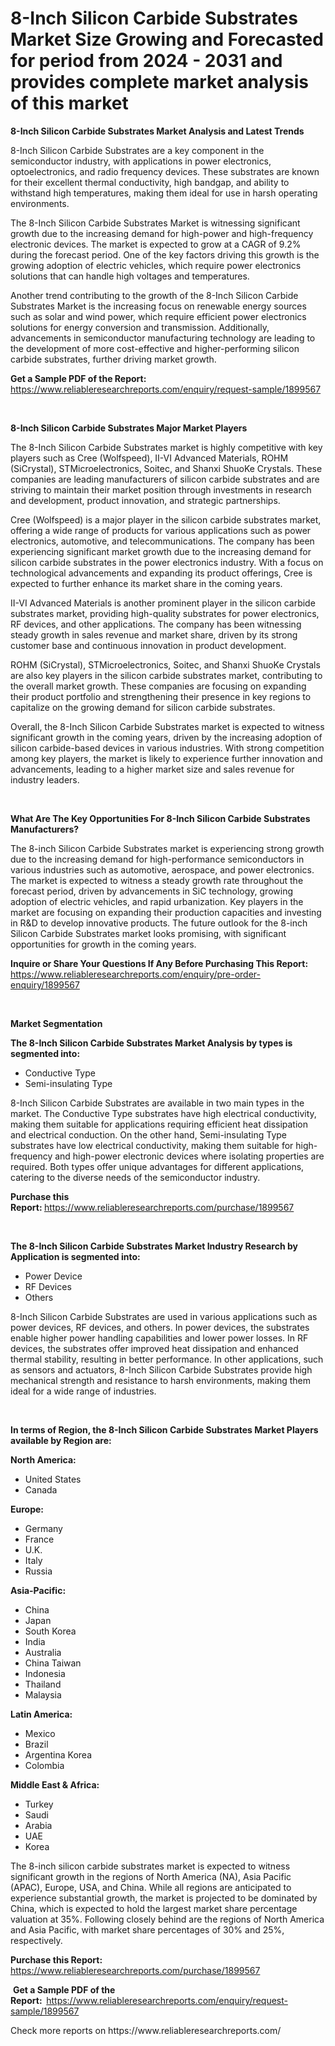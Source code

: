 <p><h1>8-Inch Silicon Carbide Substrates Market Size Growing and Forecasted for period from 2024 - 2031 and provides complete market analysis of this market</h1></p><p><strong>8-Inch Silicon Carbide Substrates Market Analysis and Latest Trends</strong></p>
<p><p>8-Inch Silicon Carbide Substrates are a key component in the semiconductor industry, with applications in power electronics, optoelectronics, and radio frequency devices. These substrates are known for their excellent thermal conductivity, high bandgap, and ability to withstand high temperatures, making them ideal for use in harsh operating environments.</p><p>The 8-Inch Silicon Carbide Substrates Market is witnessing significant growth due to the increasing demand for high-power and high-frequency electronic devices. The market is expected to grow at a CAGR of 9.2% during the forecast period. One of the key factors driving this growth is the growing adoption of electric vehicles, which require power electronics solutions that can handle high voltages and temperatures.</p><p>Another trend contributing to the growth of the 8-Inch Silicon Carbide Substrates Market is the increasing focus on renewable energy sources such as solar and wind power, which require efficient power electronics solutions for energy conversion and transmission. Additionally, advancements in semiconductor manufacturing technology are leading to the development of more cost-effective and higher-performing silicon carbide substrates, further driving market growth.</p></p>
<p><strong>Get a Sample PDF of the Report:&nbsp;</strong> <a href="https://www.reliableresearchreports.com/enquiry/request-sample/1899567">https://www.reliableresearchreports.com/enquiry/request-sample/1899567</a></p>
<p>&nbsp;</p>
<p><strong>8-Inch Silicon Carbide Substrates Major Market Players</strong></p>
<p><p>The 8-Inch Silicon Carbide Substrates market is highly competitive with key players such as Cree (Wolfspeed), II-VI Advanced Materials, ROHM (SiCrystal), STMicroelectronics, Soitec, and Shanxi ShuoKe Crystals. These companies are leading manufacturers of silicon carbide substrates and are striving to maintain their market position through investments in research and development, product innovation, and strategic partnerships.</p><p>Cree (Wolfspeed) is a major player in the silicon carbide substrates market, offering a wide range of products for various applications such as power electronics, automotive, and telecommunications. The company has been experiencing significant market growth due to the increasing demand for silicon carbide substrates in the power electronics industry. With a focus on technological advancements and expanding its product offerings, Cree is expected to further enhance its market share in the coming years.</p><p>II-VI Advanced Materials is another prominent player in the silicon carbide substrates market, providing high-quality substrates for power electronics, RF devices, and other applications. The company has been witnessing steady growth in sales revenue and market share, driven by its strong customer base and continuous innovation in product development.</p><p>ROHM (SiCrystal), STMicroelectronics, Soitec, and Shanxi ShuoKe Crystals are also key players in the silicon carbide substrates market, contributing to the overall market growth. These companies are focusing on expanding their product portfolio and strengthening their presence in key regions to capitalize on the growing demand for silicon carbide substrates.</p><p>Overall, the 8-Inch Silicon Carbide Substrates market is expected to witness significant growth in the coming years, driven by the increasing adoption of silicon carbide-based devices in various industries. With strong competition among key players, the market is likely to experience further innovation and advancements, leading to a higher market size and sales revenue for industry leaders.</p></p>
<p>&nbsp;</p>
<p><strong>What Are The Key Opportunities For 8-Inch Silicon Carbide Substrates Manufacturers?</strong></p>
<p><p>The 8-inch Silicon Carbide Substrates market is experiencing strong growth due to the increasing demand for high-performance semiconductors in various industries such as automotive, aerospace, and power electronics. The market is expected to witness a steady growth rate throughout the forecast period, driven by advancements in SiC technology, growing adoption of electric vehicles, and rapid urbanization. Key players in the market are focusing on expanding their production capacities and investing in R&D to develop innovative products. The future outlook for the 8-inch Silicon Carbide Substrates market looks promising, with significant opportunities for growth in the coming years.</p></p>
<p><strong>Inquire or Share Your Questions If Any Before Purchasing This Report:</strong> <a href="https://www.reliableresearchreports.com/enquiry/pre-order-enquiry/1899567">https://www.reliableresearchreports.com/enquiry/pre-order-enquiry/1899567</a></p>
<p>&nbsp;</p>
<p><strong>Market Segmentation</strong></p>
<p><strong>The 8-Inch Silicon Carbide Substrates Market Analysis by types is segmented into:</strong></p>
<p><ul><li>Conductive Type</li><li>Semi-insulating Type</li></ul></p>
<p><p>8-Inch Silicon Carbide Substrates are available in two main types in the market. The Conductive Type substrates have high electrical conductivity, making them suitable for applications requiring efficient heat dissipation and electrical conduction. On the other hand, Semi-insulating Type substrates have low electrical conductivity, making them suitable for high-frequency and high-power electronic devices where isolating properties are required. Both types offer unique advantages for different applications, catering to the diverse needs of the semiconductor industry.</p></p>
<p><strong>Purchase this Report:&nbsp;</strong><a href="https://www.reliableresearchreports.com/purchase/1899567">https://www.reliableresearchreports.com/purchase/1899567</a></p>
<p>&nbsp;</p>
<p><strong>The 8-Inch Silicon Carbide Substrates Market Industry Research by Application is segmented into:</strong></p>
<p><ul><li>Power Device</li><li>RF Devices</li><li>Others</li></ul></p>
<p><p>8-Inch Silicon Carbide Substrates are used in various applications such as power devices, RF devices, and others. In power devices, the substrates enable higher power handling capabilities and lower power losses. In RF devices, the substrates offer improved heat dissipation and enhanced thermal stability, resulting in better performance. In other applications, such as sensors and actuators, 8-Inch Silicon Carbide Substrates provide high mechanical strength and resistance to harsh environments, making them ideal for a wide range of industries.</p></p>
<p>&nbsp;</p>
<p><strong>In terms of Region, the 8-Inch Silicon Carbide Substrates Market Players available by Region are:</strong></p>
<p>
    <p> <strong> North America: </strong>
        <ul>
            <li>United States</li>
            <li>Canada</li>
        </ul>
        </p> 
    <p> <strong> Europe: </strong>
        <ul>
            <li>Germany</li>
            <li>France</li>
            <li>U.K.</li>
            <li>Italy</li>
            <li>Russia</li>
        </ul>
        </p> 
    <p> <strong> Asia-Pacific: </strong>
        <ul>
            <li>China</li>
            <li>Japan</li>
            <li>South Korea</li>
            <li>India</li>
            <li>Australia</li>
            <li>China Taiwan</li>
            <li>Indonesia</li>
            <li>Thailand</li>
            <li>Malaysia</li>
        </ul>
        </p> 
    <p> <strong> Latin America: </strong>
        <ul>
            <li>Mexico</li>
            <li>Brazil</li>
            <li>Argentina Korea</li>
            <li>Colombia</li>
        </ul>
        </p> 
    <p> <strong> Middle East & Africa: </strong>
        <ul>
            <li>Turkey</li>
            <li>Saudi</li>
            <li>Arabia</li>
            <li>UAE</li>
            <li>Korea</li>
        </ul>
    </p>
    </p>
<p><p>The 8-inch silicon carbide substrates market is expected to witness significant growth in the regions of North America (NA), Asia Pacific (APAC), Europe, USA, and China. While all regions are anticipated to experience substantial growth, the market is projected to be dominated by China, which is expected to hold the largest market share percentage valuation at 35%. Following closely behind are the regions of North America and Asia Pacific, with market share percentages of 30% and 25%, respectively.</p></p>
<p><strong>Purchase this Report: </strong><a href="https://www.reliableresearchreports.com/purchase/1899567">https://www.reliableresearchreports.com/purchase/1899567</a></p>
<p>&nbsp;<strong>Get a Sample PDF of the Report:&nbsp;&nbsp;</strong><a href="https://www.reliableresearchreports.com/enquiry/request-sample/1899567">https://www.reliableresearchreports.com/enquiry/request-sample/1899567</a></p>
<p><strong></strong></p>
<p>Check more reports on https://www.reliableresearchreports.com/</p>
